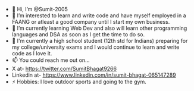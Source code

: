 - 👋 Hi, I’m @Sumit-2005
- 👀 I’m interested to learn and write code and have myself employed in a FAANG or atleast a good company until I start my own business.
- 🌱 I’m currently learning Web Dev and also will learn other programming languages and DSA as soon as I get the time to do so.
- 💞️ I'm currently a high school student (12th std for Indians) preparing for my college/university exams and I would continue to learn and write code as I love it.
- 📫 You could reach me out on...
- X at- https://twitter.com/SumitBhagat9266
- Linkedin at- https://www.linkedin.com/in/sumit-bhagat-065147289
- ⚡ Hobbies: I love outdoor sports and going to the gym.

<!---
Sumit-2005/Sumit-2005 is a ✨ special ✨ repository because its `README.md` (this file) appears on your GitHub profile.
You can click the Preview link to take a look at your changes.
--->
